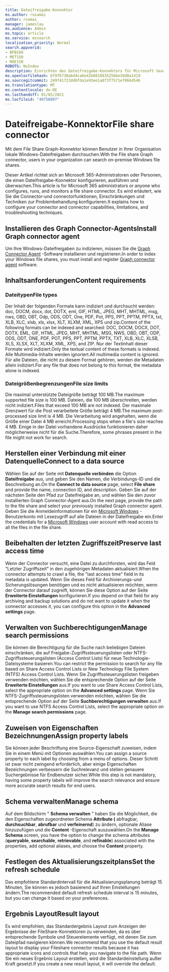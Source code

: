 ```yaml
---
title: Dateifreigabe-Konnektor
ms.author: rusamai
author: rsamai
manager: jameslau
ms.audience: Admin
ms.topic: article
ms.service: mssearch
localization_priority: Normal
search.appverid:
- BFB160
- MET150
- MOE150
ROBOTS: NoIndex
description: Einrichten des Dateifreigabe-Konnektors für Microsoft Search
ms.openlocfilehash: bf9fb730abd4ca6e42b681893525bbe3dd8a1419
ms.sourcegitcommit: 249f41723dd6fda1e93ee1a8f3f7571ef066454b
ms.translationtype: MT
ms.contentlocale: de-DE
ms.lasthandoff: 01/05/2021
ms.locfileid: "49750897"
---
```

# <a name="file-share-connector"></a><span data-ttu-id="75eca-103">Dateifreigabe-Konnektor</span><span class="sxs-lookup"><span data-stu-id="75eca-103">File share connector</span></span>

<span data-ttu-id="75eca-104">Mit dem File Share Graph-Konnektor können Benutzer in Ihrer Organisation lokale Windows-Dateifreigaben durchsuchen.</span><span class="sxs-lookup"><span data-stu-id="75eca-104">With the File share Graph connector, users in your organization can search on-premise Windows file shares.</span></span>

<span data-ttu-id="75eca-105">Dieser Artikel richtet sich an Microsoft 365-Administratoren oder Personen, die einen Dateifreigabe-Konnektor konfigurieren, ausführen und überwachen.</span><span class="sxs-lookup"><span data-stu-id="75eca-105">This article is for Microsoft 365 administrators or anyone who configures, runs, and monitors a file share connector.</span></span> <span data-ttu-id="75eca-106">Es wird erläutert, wie Sie die Connector-und connectorfunktionen, Einschränkungen und Techniken zur Problembehandlung konfigurieren.</span><span class="sxs-lookup"><span data-stu-id="75eca-106">It explains how to configure your connector and connector capabilities, limitations, and troubleshooting techniques.</span></span>

## <a name="install-graph-connector-agent"></a><span data-ttu-id="75eca-107">Installieren des Graph Connector-Agents</span><span class="sxs-lookup"><span data-stu-id="75eca-107">Install Graph connector agent</span></span>

<span data-ttu-id="75eca-108">Um Ihre Windows-Dateifreigaben zu indizieren, müssen Sie die [Graph Connector Agent](on-prem-agent.md) -Software installieren und registrieren.</span><span class="sxs-lookup"><span data-stu-id="75eca-108">In order to index your Windows file shares, you must install and register [Graph connector agent](on-prem-agent.md) software.</span></span>

## <a name="content-requirements"></a><span data-ttu-id="75eca-109">Inhaltsanforderungen</span><span class="sxs-lookup"><span data-stu-id="75eca-109">Content requirements</span></span>

### <a name="file-types"></a><span data-ttu-id="75eca-110">Dateitypen</span><span class="sxs-lookup"><span data-stu-id="75eca-110">File types</span></span>

<span data-ttu-id="75eca-111">Der Inhalt der folgenden Formate kann indiziert und durchsucht werden: doc, DOCM, docx, dot, DOTX, eml, GIF, HTML, JPEG, MHT, MHTML, msg, nws, OBD, OBT, Odp, ODS, ODT, One, PDF, Pot, PPS, PPT, PPTM, PPTX, txt, XLB, XLC, xlsb, xls, xlsx, XLT, XLXM, XML, XPS und zip.</span><span class="sxs-lookup"><span data-stu-id="75eca-111">Content of the following formats can be indexed and searched: DOC, DOCM, DOCX, DOT, DOTX, EML, GIF, HTML, JPEG, MHT, MHTML, MSG, NWS, OBD, OBT, ODP, ODS, ODT, ONE, PDF, POT, PPS, PPT, PPTM, PPTX, TXT, XLB, XLC, XLSB, XLS, XLSX, XLT, XLXM, XML, XPS, and ZIP.</span></span> <span data-ttu-id="75eca-112">Nur der Textinhalt dieser Formate wird indiziert.</span><span class="sxs-lookup"><span data-stu-id="75eca-112">Only the textual content of these formats is indexed.</span></span> <span data-ttu-id="75eca-113">Alle Multimedia-Inhalte werden ignoriert.</span><span class="sxs-lookup"><span data-stu-id="75eca-113">All multimedia content is ignored.</span></span> <span data-ttu-id="75eca-114">Für alle Dateien, die nicht zu diesem Format gehören, werden die Metadaten allein indiziert.</span><span class="sxs-lookup"><span data-stu-id="75eca-114">For any file that does not belong to this format, the metadata alone is indexed.</span></span>

### <a name="file-size-limits"></a><span data-ttu-id="75eca-115">Dateigrößenbegrenzungen</span><span class="sxs-lookup"><span data-stu-id="75eca-115">File size limits</span></span>

<span data-ttu-id="75eca-116">Die maximal unterstützte Dateigröße beträgt 100 MB.</span><span class="sxs-lookup"><span data-stu-id="75eca-116">The maximum supported file size is 100 MB.</span></span> <span data-ttu-id="75eca-117">Dateien, die 100 MB überschreiten, werden nicht indiziert.</span><span class="sxs-lookup"><span data-stu-id="75eca-117">Files that exceed 100 MB are not indexed.</span></span> <span data-ttu-id="75eca-118">Der maximale Grenzwert für die Post verarbeitete Größe beträgt 4 MB.</span><span class="sxs-lookup"><span data-stu-id="75eca-118">The maximum post-processed size limit is 4 MB.</span></span> <span data-ttu-id="75eca-119">Die Verarbeitung wird angehalten, wenn die Größe einer Datei 4 MB erreicht.</span><span class="sxs-lookup"><span data-stu-id="75eca-119">Processing stops when a file's size reaches 4 MB.</span></span> <span data-ttu-id="75eca-120">Einige in der Datei vorhandene Ausdrücke funktionieren daher möglicherweise nicht für die Suche.</span><span class="sxs-lookup"><span data-stu-id="75eca-120">Therefore, some phrases present in the file might not work for search.</span></span>

## <a name="connect-to-a-data-source"></a><span data-ttu-id="75eca-121">Herstellen einer Verbindung mit einer Datenquelle</span><span class="sxs-lookup"><span data-stu-id="75eca-121">Connect to a data source</span></span>

<span data-ttu-id="75eca-122">Wählen Sie auf der Seite mit **Datenquelle verbinden** die Option **Dateifreigabe** aus, und geben Sie den Namen, die Verbindungs-ID und die Beschreibung an.</span><span class="sxs-lookup"><span data-stu-id="75eca-122">On the **Connect to data source** page, select **File share** and provide the name, connection ID, and description.</span></span> <span data-ttu-id="75eca-123">Geben Sie auf der nächsten Seite den Pfad zur Dateifreigabe an, und wählen Sie den zuvor installierten Graph Connector-Agent aus.</span><span class="sxs-lookup"><span data-stu-id="75eca-123">On the next page, provide the path to the file share and select your previously installed Graph connector agent.</span></span> <span data-ttu-id="75eca-124">Geben Sie die Anmeldeinformationen für ein [Microsoft Windows](https://microsoft.com/windows) -Benutzerkonto mit Lesezugriff auf alle Dateien in der Dateifreigabe ein.</span><span class="sxs-lookup"><span data-stu-id="75eca-124">Enter the credentials for a [Microsoft Windows](https://microsoft.com/windows) user account with read access to all the files in the file share.</span></span>

## <a name="preserve-last-access-time"></a><span data-ttu-id="75eca-125">Beibehalten der letzten Zugriffszeit</span><span class="sxs-lookup"><span data-stu-id="75eca-125">Preserve last access time</span></span>

<span data-ttu-id="75eca-126">Wenn der Connector versucht, eine Datei zu durchforsten, wird das Feld "Letzter Zugriffszeit" in den zugehörigen Metadaten aktualisiert.</span><span class="sxs-lookup"><span data-stu-id="75eca-126">When the connector attempts to crawl a file, the "last access time" field in its metadata is updated.</span></span> <span data-ttu-id="75eca-127">Wenn Sie dieses Feld für Archivierungs-und Sicherungslösungen benötigen und es nicht aktualisieren möchten, wenn der Connector darauf zugreift, können Sie diese Option auf der Seite **Erweiterte Einstellungen** konfigurieren.</span><span class="sxs-lookup"><span data-stu-id="75eca-127">If you depend on that field for any archiving and backup solutions and do not want to update it when the connector accesses it, you can configure this option in the **Advanced settings** page.</span></span>

## <a name="manage-search-permissions"></a><span data-ttu-id="75eca-128">Verwalten von Suchberechtigungen</span><span class="sxs-lookup"><span data-stu-id="75eca-128">Manage search permissions</span></span>

<span data-ttu-id="75eca-129">Sie können die Berechtigung für die Suche nach beliebigen Dateien einschränken, die auf Freigabe-Zugriffssteuerungslisten oder NTFS-Zugriffssteuerungslisten (Access Control Lists) für neue Technologie-Dateisysteme basieren.</span><span class="sxs-lookup"><span data-stu-id="75eca-129">You can restrict the permission to search for any file based on Share Access Control Lists or New Technology File System (NTFS) Access Control Lists.</span></span> <span data-ttu-id="75eca-130">Wenn Sie Zugriffssteuerungslisten freigeben verwenden möchten, wählen Sie die entsprechende Option auf der Seite **Erweiterte Einstellungen** aus.</span><span class="sxs-lookup"><span data-stu-id="75eca-130">If you want to use Share Access Control Lists, select the appropriate option on the **Advanced settings** page.</span></span> <span data-ttu-id="75eca-131">Wenn Sie NTFS-Zugriffssteuerungslisten verwenden möchten, wählen Sie die entsprechende Option auf der Seite **Suchberechtigungen verwalten** aus.</span><span class="sxs-lookup"><span data-stu-id="75eca-131">If you want to use NTFS Access Control Lists, select the appropriate option on the **Manage search permissions** page.</span></span>

## <a name="assign-property-labels"></a><span data-ttu-id="75eca-132">Zuweisen von Eigenschaften Bezeichnungen</span><span class="sxs-lookup"><span data-stu-id="75eca-132">Assign property labels</span></span>

<span data-ttu-id="75eca-133">Sie können jeder Beschriftung eine Source-Eigenschaft zuweisen, indem Sie in einem Menü mit Optionen auswählen.</span><span class="sxs-lookup"><span data-stu-id="75eca-133">You can assign a source property to each label by choosing from a menu of options.</span></span> <span data-ttu-id="75eca-134">Dieser Schritt ist zwar nicht zwingend erforderlich, aber einige Eigenschaften Bezeichnungen verbessern die Suchrelevanz und stellen genauere Suchergebnisse für Endbenutzer sicher.</span><span class="sxs-lookup"><span data-stu-id="75eca-134">While this step is not mandatory, having some property labels will improve the search relevance and ensure more accurate search results for end users.</span></span>

## <a name="manage-schema"></a><span data-ttu-id="75eca-135">Schema verwalten</span><span class="sxs-lookup"><span data-stu-id="75eca-135">Manage schema</span></span>

<span data-ttu-id="75eca-136">Auf dem Bildschirm " **Schema verwalten** " haben Sie die Möglichkeit, die den Eigenschaften zugeordneten Schema **Attribute (** abfragbar, **durchsuchbar**, **abrufbar** und **verfeinernd**) zu ändern, optionale Aliase hinzuzufügen und die **Content** -Eigenschaft auszuwählen.</span><span class="sxs-lookup"><span data-stu-id="75eca-136">On the **Manage Schema** screen, you have the option to change the schema attributes (**queryable**, **searchable**, **retrievable**, and **refinable**) associated with the properties, add optional aliases, and choose the **Content** property.</span></span>

## <a name="set-the-refresh-schedule"></a><span data-ttu-id="75eca-137">Festlegen des Aktualisierungszeitplans</span><span class="sxs-lookup"><span data-stu-id="75eca-137">Set the refresh schedule</span></span>

<span data-ttu-id="75eca-138">Das empfohlene Standardintervall für die Aktualisierungsplanung beträgt 15 Minuten, Sie können es jedoch basierend auf Ihren Einstellungen ändern.</span><span class="sxs-lookup"><span data-stu-id="75eca-138">The recommended default refresh schedule interval is 15 minutes, but you can change it based on your preferences.</span></span>

## <a name="result-layout"></a><span data-ttu-id="75eca-139">Ergebnis Layout</span><span class="sxs-lookup"><span data-stu-id="75eca-139">Result layout</span></span>

<span data-ttu-id="75eca-140">Es wird empfohlen, das Standardergebnis Layout zum Anzeigen der Ergebnisse der FileShare-Konnektoren zu verwenden, da es über entsprechende Symbole und Steuerelemente verfügt, mit denen Sie zum Dateipfad navigieren können.</span><span class="sxs-lookup"><span data-stu-id="75eca-140">We recommend that you use the default result layout to display your Fileshare connector results because it has appropriate icons and controls that help you navigate to the file path.</span></span> <span data-ttu-id="75eca-141">Wenn Sie ein neues Ergebnis Layout erstellen, wird die Standardeinstellung außer Kraft gesetzt.</span><span class="sxs-lookup"><span data-stu-id="75eca-141">If you create a new result layout, it will override the default.</span></span>
